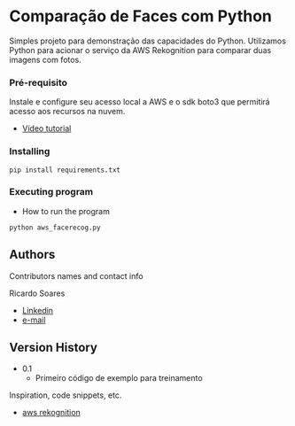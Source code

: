 # Comparação de Faces com Python

Simples projeto para demonstração das capacidades do Python. Utilizamos Python para acionar o serviço da AWS Rekognition para comparar duas imagens com fotos.

### Pré-requisito
Instale e configure seu acesso local a AWS e o sdk boto3 que permitirá acesso aos recursos na nuvem.

* [Vídeo tutorial](https://www.youtube.com/watch?v=tW3HoYRnABs)

### Installing
```
pip install requirements.txt
```

### Executing program

* How to run the program
```
python aws_facerecog.py
```

## Authors

Contributors names and contact info

Ricardo Soares
* [Linkedin](https://www.linkedin.com/in/ricardo-do-amaral-soares-8378174/)
* [e-mail](ricardo.a.soares@global.ntt)

## Version History

* 0.1
    * Primeiro código de exemplo para treinamento

Inspiration, code snippets, etc.
* [aws rekognition](https://aws.amazon.com/pt/rekognition/)
